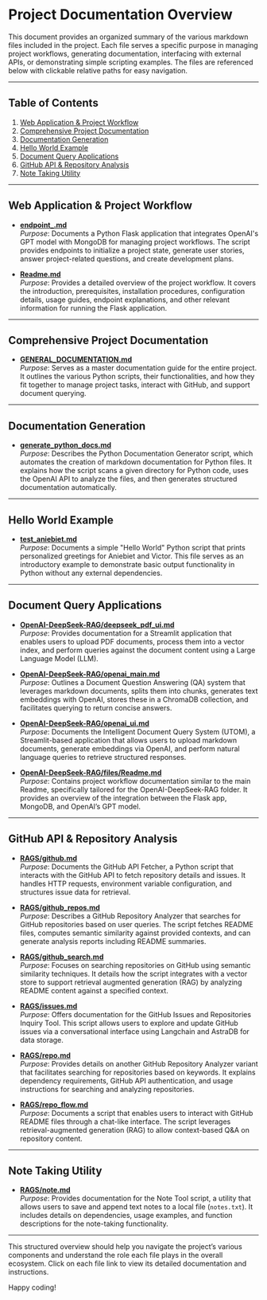 # Project Documentation Overview

This document provides an organized summary of the various markdown files included in the project. Each file serves a specific purpose in managing project workflows, generating documentation, interfacing with external APIs, or demonstrating simple scripting examples. The files are referenced below with clickable relative paths for easy navigation.

---

## Table of Contents

1. [Web Application & Project Workflow](#web-application--project-workflow)
2. [Comprehensive Project Documentation](#comprehensive-project-documentation)
3. [Documentation Generation](#documentation-generation)
4. [Hello World Example](#hello-world-example)
5. [Document Query Applications](#document-query-applications)
6. [GitHub API & Repository Analysis](#github-api--repository-analysis)
7. [Note Taking Utility](#note-taking-utility)

---

## Web Application & Project Workflow

- **[endpoint_.md](endpoint_.md)**  
  *Purpose*: Documents a Python Flask application that integrates OpenAI's GPT model with MongoDB for managing project workflows. The script provides endpoints to initialize a project state, generate user stories, answer project-related questions, and create development plans.

- **[Readme.md](Readme.md)**  
  *Purpose*: Provides a detailed overview of the project workflow. It covers the introduction, prerequisites, installation procedures, configuration details, usage guides, endpoint explanations, and other relevant information for running the Flask application.

---

## Comprehensive Project Documentation

- **[GENERAL_DOCUMENTATION.md](GENERAL_DOCUMENTATION.md)**  
  *Purpose*: Serves as a master documentation guide for the entire project. It outlines the various Python scripts, their functionalities, and how they fit together to manage project tasks, interact with GitHub, and support document querying.

---

## Documentation Generation

- **[generate_python_docs.md](generate_python_docs.md)**  
  *Purpose*: Describes the Python Documentation Generator script, which automates the creation of markdown documentation for Python files. It explains how the script scans a given directory for Python code, uses the OpenAI API to analyze the files, and then generates structured documentation automatically.

---

## Hello World Example

- **[test_aniebiet.md](test_aniebiet.md)**  
  *Purpose*: Documents a simple "Hello World" Python script that prints personalized greetings for Aniebiet and Victor. This file serves as an introductory example to demonstrate basic output functionality in Python without any external dependencies.

---

## Document Query Applications

- **[OpenAI-DeepSeek-RAG/deepseek_pdf_ui.md](OpenAI-DeepSeek-RAG/deepseek_pdf_ui.md)**  
  *Purpose*: Provides documentation for a Streamlit application that enables users to upload PDF documents, process them into a vector index, and perform queries against the document content using a Large Language Model (LLM).

- **[OpenAI-DeepSeek-RAG/openai_main.md](OpenAI-DeepSeek-RAG/openai_main.md)**  
  *Purpose*: Outlines a Document Question Answering (QA) system that leverages markdown documents, splits them into chunks, generates text embeddings with OpenAI, stores these in a ChromaDB collection, and facilitates querying to return concise answers.

- **[OpenAI-DeepSeek-RAG/openai_ui.md](OpenAI-DeepSeek-RAG/openai_ui.md)**  
  *Purpose*: Documents the Intelligent Document Query System (UTOM), a Streamlit-based application that allows users to upload markdown documents, generate embeddings via OpenAI, and perform natural language queries to retrieve structured responses.

- **[OpenAI-DeepSeek-RAG/files/Readme.md](OpenAI-DeepSeek-RAG/files/Readme.md)**  
  *Purpose*: Contains project workflow documentation similar to the main Readme, specifically tailored for the OpenAI-DeepSeek-RAG folder. It provides an overview of the integration between the Flask app, MongoDB, and OpenAI’s GPT model.

---

## GitHub API & Repository Analysis

- **[RAGS/github.md](RAGS/github.md)**  
  *Purpose*: Documents the GitHub API Fetcher, a Python script that interacts with the GitHub API to fetch repository details and issues. It handles HTTP requests, environment variable configuration, and structures issue data for retrieval.

- **[RAGS/github_repos.md](RAGS/github_repos.md)**  
  *Purpose*: Describes a GitHub Repository Analyzer that searches for GitHub repositories based on user queries. The script fetches README files, computes semantic similarity against provided contexts, and can generate analysis reports including README summaries.

- **[RAGS/github_search.md](RAGS/github_search.md)**  
  *Purpose*: Focuses on searching repositories on GitHub using semantic similarity techniques. It details how the script integrates with a vector store to support retrieval augmented generation (RAG) by analyzing README content against a specified context.

- **[RAGS/issues.md](RAGS/issues.md)**  
  *Purpose*: Offers documentation for the GitHub Issues and Repositories Inquiry Tool. This script allows users to explore and update GitHub issues via a conversational interface using Langchain and AstraDB for data storage.

- **[RAGS/repo.md](RAGS/repo.md)**  
  *Purpose*: Provides details on another GitHub Repository Analyzer variant that facilitates searching for repositories based on keywords. It explains dependency requirements, GitHub API authentication, and usage instructions for searching and analyzing repositories.

- **[RAGS/repo_flow.md](RAGS/repo_flow.md)**  
  *Purpose*: Documents a script that enables users to interact with GitHub README files through a chat-like interface. The script leverages retrieval-augmented generation (RAG) to allow context-based Q&A on repository content.

---

## Note Taking Utility

- **[RAGS/note.md](RAGS/note.md)**  
  *Purpose*: Provides documentation for the Note Tool script, a utility that allows users to save and append text notes to a local file (`notes.txt`). It includes details on dependencies, usage examples, and function descriptions for the note-taking functionality.

---

This structured overview should help you navigate the project’s various components and understand the role each file plays in the overall ecosystem. Click on each file link to view its detailed documentation and instructions.

Happy coding!